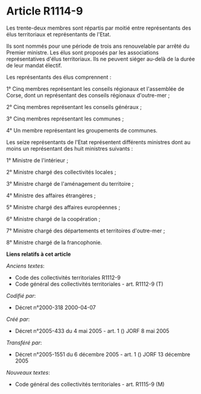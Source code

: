 # Article R1114-9

Les trente-deux membres sont répartis par moitié entre représentants des élus territoriaux et représentants de l'Etat.

Ils sont nommés pour une période de trois ans renouvelable par arrêté du Premier ministre. Les élus sont proposés par les
associations représentatives d'élus territoriaux. Ils ne peuvent siéger au-delà de la durée de leur mandat électif.

Les représentants des élus comprennent :

1° Cinq membres représentant les conseils régionaux et l'assemblée de Corse, dont un représentant des conseils régionaux
d'outre-mer ;

2° Cinq membres représentant les conseils généraux ;

3° Cinq membres représentant les communes ;

4° Un membre représentant les groupements de communes.

Les seize représentants de l'Etat représentent différents ministres dont au moins un représentant des huit ministres
suivants :

1° Ministre de l'intérieur ;

2° Ministre chargé des collectivités locales ;

3° Ministre chargé de l'aménagement du territoire ;

4° Ministre des affaires étrangères ;

5° Ministre chargé des affaires européennes ;

6° Ministre chargé de la coopération ;

7° Ministre chargé des départements et territoires d'outre-mer ;

8° Ministre chargé de la francophonie.

**Liens relatifs à cet article**

_Anciens textes_:

  - Code des collectivités territoriales R1112-9
  - Code général des collectivités territoriales - art. R1112-9 (T)

_Codifié par_:

  - Décret n°2000-318 2000-04-07

_Créé par_:

  - Décret n°2005-433 du 4 mai 2005 - art. 1 () JORF 8 mai 2005

_Transféré par_:

  - Décret n°2005-1551 du 6 décembre 2005 - art. 1 () JORF 13 décembre 2005

_Nouveaux textes_:

  - Code général des collectivités territoriales - art. R1115-9 (M)
